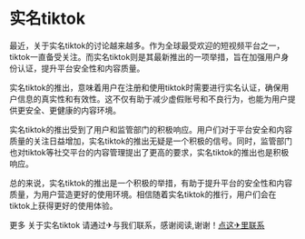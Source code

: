 # 实名tiktok

最近，关于实名tiktok的讨论越来越多。作为全球最受欢迎的短视频平台之一，tiktok一直备受关注。而实名tiktok则是其最新推出的一项举措，旨在加强用户身份认证，提升平台安全性和内容质量。

实名tiktok的推出，意味着用户在注册和使用tiktok时需要进行实名认证，确保用户信息的真实性和有效性。这不仅有助于减少虚假账号和不良行为，也能为用户提供更安全、更健康的内容环境。

实名tiktok的推出受到了用户和监管部门的积极响应。用户们对于平台安全和内容质量的关注日益增加，实名tiktok的推出无疑是一个积极的信号。同时，监管部门也对tiktok等社交平台的内容管理提出了更高的要求，实名tiktok的推出也是积极响应。

总的来说，实名tiktok的推出是一个积极的举措，有助于提升平台的安全性和内容质量，为用户营造更好的使用环境。相信随着实名tiktok的推行，用户们会在tiktok上获得更好的使用体验。

更多 关于实名tiktok 请通过✈与我们联系，感谢阅读,谢谢！[点这✈里联系](https://www.k02.cc)